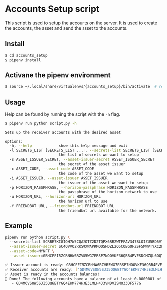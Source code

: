 # Accounts Setup script

This script is used to setup the accounts on the server. It is used to create the accounts, the asset and send the asset
to the accounts.

## Install

```bash
$ cd accounts_setup
$ pipenv install
```

## Activane the pipenv environment

```bash
$ source ~/.local/share/virtualenvs/{accounts_setup}/bin/activate  # replace {accounts_setup} with your pipenv environment path
```

## Usage

Help can be found by running the script with the `-h` flag.

```bash
$ pipenv run python script.py -h

Sets up the receiver accounts with the desired asset

options:
  -h, --help            show this help message and exit
  -l SECRETS_LIST [SECRETS_LIST ...], --secrets-list SECRETS_LIST [SECRETS_LIST ...]
                        the list of secrets we want to setup
  -s ASSET_ISSUER_SECRET, --asset-issuer-secret ASSET_ISSUER_SECRET
                        the secret of the asset issuer
  -c ASSET_CODE, --asset-code ASSET_CODE
                        the code of the asset we want to setup
  -i ASSET_ISSUER, --asset-issuer ASSET_ISSUER
                        the issuer of the asset we want to setup
  -p HORIZON_PASSPHRASE, --horizon-passphrase HORIZON_PASSPHRASE
                        the passphrase of the horizon network to use
  -u HORIZON_URL, --horizon-url HORIZON_URL
                        the horizon url to use
  -f FRIENDBOT_URL, --friendbot-url FRIENDBOT_URL
                        the friendbot url available for the network.
```

## Example

```bash
pipenv run python script.py \ 
  --secrets-list SCRBE7KIGIOH7W5CQA2OTZ2D2TQPX6RR2WTFFAV347BLOIZU5BD5VTHN \
  --asset-issuer-secret SC4OVVO2RKSUXWAPRMOQSHDZL2Q5COBGOFZSF5MWVTYXC2LHVFFSAVEJ \
  --asset-code=MYNFT \
  --asset-issuer=GBHCFFI5ZCRNHW6RZVR5WG7ERSP7NOOVKF36QBB4PVESDCMZQL6OQYEM

✅ Issuer account is ready: GBHCFFI5ZCRNHW6RZVR5WG7ERSP7NOOVKF36QBB4PVESDCMZQL6OQYEM
✅ Receiver accounts are ready: ['GD4M6VSOW5SJI5QQ6BTYGQ4EKM774H3E3LMLH4J3VNDVISMO33DF577G']
✅ Asset is ready in the accounts balances!
🎉 Done! The following accounts have a balance of at least 0.0000001 of the asset: <Asset [code=MYNFT, issuer=GBHCFFI5ZCRNHW6RZVR5WG7ERSP7NOOVKF36QBB4PVESDCMZQL6OQYEM, type=credit_alphanum12]>
   - GD4M6VSOW5SJI5QQ6BTYGQ4EKM774H3E3LMLH4J3VNDVISMO33DF577G
```